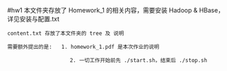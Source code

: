 #hw1
    本文件夹存放了 Homework_1 的相关内容，需要安装 Hadoop & HBase，详见安装与配置.txt

    content.txt 存放了本文件夹的 tree 及 说明

    需要额外提出的是:   1. homework_1.pdf 是本次作业的说明

                        2. 一切工作开始前先 ./start.sh，结束后 ./stop.sh
